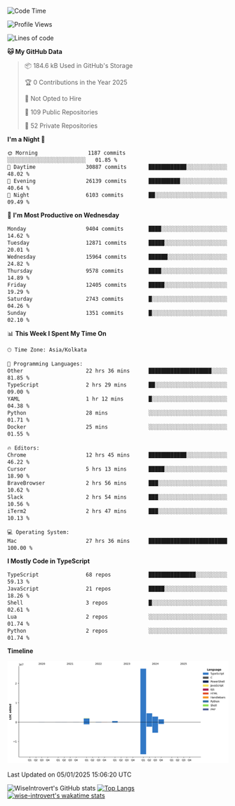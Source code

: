 <!--START_SECTION:waka-->
![Code Time](http://img.shields.io/badge/Code%20Time-2%2C073%20hrs%2035%20mins-blue)

![Profile Views](http://img.shields.io/badge/Profile%20Views-0-blue)

![Lines of code](https://img.shields.io/badge/From%20Hello%20World%20I%27ve%20Written-39.4%20million%20lines%20of%20code-blue)

**🐱 My GitHub Data** 

> 📦 184.6 kB Used in GitHub's Storage 
 > 
> 🏆 0 Contributions in the Year 2025
 > 
> 🚫 Not Opted to Hire
 > 
> 📜 109 Public Repositories 
 > 
> 🔑 52 Private Repositories 
 > 
**I'm a Night 🦉** 

```text
🌞 Morning                1187 commits        ░░░░░░░░░░░░░░░░░░░░░░░░░   01.85 % 
🌆 Daytime                30887 commits       ████████████░░░░░░░░░░░░░   48.02 % 
🌃 Evening                26139 commits       ██████████░░░░░░░░░░░░░░░   40.64 % 
🌙 Night                  6103 commits        ██░░░░░░░░░░░░░░░░░░░░░░░   09.49 % 
```
📅 **I'm Most Productive on Wednesday** 

```text
Monday                   9404 commits        ████░░░░░░░░░░░░░░░░░░░░░   14.62 % 
Tuesday                  12871 commits       █████░░░░░░░░░░░░░░░░░░░░   20.01 % 
Wednesday                15964 commits       ██████░░░░░░░░░░░░░░░░░░░   24.82 % 
Thursday                 9578 commits        ████░░░░░░░░░░░░░░░░░░░░░   14.89 % 
Friday                   12405 commits       █████░░░░░░░░░░░░░░░░░░░░   19.29 % 
Saturday                 2743 commits        █░░░░░░░░░░░░░░░░░░░░░░░░   04.26 % 
Sunday                   1351 commits        █░░░░░░░░░░░░░░░░░░░░░░░░   02.10 % 
```


📊 **This Week I Spent My Time On** 

```text
🕑︎ Time Zone: Asia/Kolkata

💬 Programming Languages: 
Other                    22 hrs 36 mins      ████████████████████░░░░░   81.85 % 
TypeScript               2 hrs 29 mins       ██░░░░░░░░░░░░░░░░░░░░░░░   09.00 % 
YAML                     1 hr 12 mins        █░░░░░░░░░░░░░░░░░░░░░░░░   04.38 % 
Python                   28 mins             ░░░░░░░░░░░░░░░░░░░░░░░░░   01.71 % 
Docker                   25 mins             ░░░░░░░░░░░░░░░░░░░░░░░░░   01.55 % 

🔥 Editors: 
Chrome                   12 hrs 45 mins      ████████████░░░░░░░░░░░░░   46.22 % 
Cursor                   5 hrs 13 mins       █████░░░░░░░░░░░░░░░░░░░░   18.90 % 
BraveBrowser             2 hrs 56 mins       ███░░░░░░░░░░░░░░░░░░░░░░   10.62 % 
Slack                    2 hrs 54 mins       ███░░░░░░░░░░░░░░░░░░░░░░   10.56 % 
iTerm2                   2 hrs 47 mins       ███░░░░░░░░░░░░░░░░░░░░░░   10.13 % 

💻 Operating System: 
Mac                      27 hrs 36 mins      █████████████████████████   100.00 % 
```

**I Mostly Code in TypeScript** 

```text
TypeScript               68 repos            ███████████████░░░░░░░░░░   59.13 % 
JavaScript               21 repos            █████░░░░░░░░░░░░░░░░░░░░   18.26 % 
Shell                    3 repos             █░░░░░░░░░░░░░░░░░░░░░░░░   02.61 % 
Lua                      2 repos             ░░░░░░░░░░░░░░░░░░░░░░░░░   01.74 % 
Python                   2 repos             ░░░░░░░░░░░░░░░░░░░░░░░░░   01.74 % 
```



**Timeline**

![Lines of Code chart](https://raw.githubusercontent.com/wise-introvert/wise-introvert/master/assets/bar_graph.png)


 Last Updated on 05/01/2025 15:06:20 UTC
<!--END_SECTION:waka-->

![WiseIntrovert's GitHub stats](https://github-readme-stats.vercel.app/api?username=wise-introvert&count_private=true&show_icons=true)
[![Top Langs](https://github-readme-stats.vercel.app/api/top-langs/?username=wise-introvert&langs_count=10)](https://github.com/anuraghazra/github-readme-stats)
[![wise-introvert's wakatime stats](https://github-readme-stats.vercel.app/api/wakatime?username=wiseintrovert)](https://github.com/anuraghazra/github-readme-stats)
